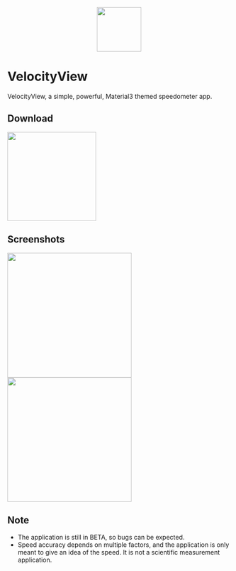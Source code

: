 <p align="center"><img src="https://github.com/brinterwastaken/material_speedometer/assets/72494265/b380381b-fa29-4f24-b138-b17cfcb52bf0" width="100"></p>

# VelocityView

VelocityView, a simple, powerful, Material3 themed speedometer app.

## Download
<a href="https://github.com/brinterwastaken/material_speedometer/releases/latest"> <img src="https://github.com/brinterwastaken/material_speedometer/assets/72494265/be984f44-670b-4078-ae97-ec7e2ab3bacc" width="200"> </a>

## Screenshots

<img src="https://github.com/brinterwastaken/material_speedometer/assets/72494265/0346acec-a682-4d12-9eb5-7efcd6193e3b" width="280">  <img src="https://github.com/brinterwastaken/material_speedometer/assets/72494265/5975f54b-e987-4416-aa28-a5e02ce47194" width="280">



## Note
- The application is still in BETA, so bugs can be expected.
- Speed accuracy depends on multiple factors, and the application is only meant to give an idea of the speed. It is not a scientific measurement application.


